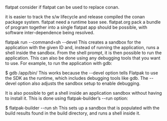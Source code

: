 flatpat
consider if flatpat can be used to replace conan.

it is easier to track the s/w lifecycle and release compiled the conan package system.
flatpat need a runtime base
see. flatpat.org pack a bundle of program together into a single flatpat app should be possible, with software inter-dependence being resolved.

flatpak run --command=sh --devel <application-id> This creates a sandbox for the application with the given ID and, instead of running the application, runs a shell inside the sandbox. From the shell prompt, it is then possible to run the application. This can also be done using any debugging tools that you want to use. For example, to run the application with gdb:

$ gdb /app/bin/ This works because the --devel option tells Flatpak to use the SDK as the runtime, which includes debugging tools like gdb. The --devel option also adjusts the sandbox setup to enable debugging.

It is also possible to get a shell inside an application sandbox without having to install it. This is done using flatpak-builder’s --run option:

$ flatpak-builder --run sh This sets up a sandbox that is populated with the build results found in the build directory, and runs a shell inside it.
